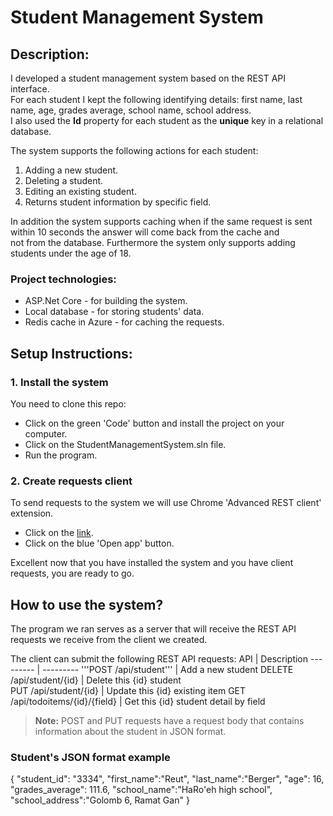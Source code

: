 # Student Management System

## Description:
I developed a student management system based on the REST API interface.<br>
For each student I kept the following identifying details: first name, last name, age, grades average, school name, school address.<br>
I also used the **Id** property for each student as the **unique** key in a relational database.

The system supports the following actions for each student:
1. Adding a new student.
2. Deleting a student.
3. Editing an existing student.
4. Returns student information by specific field.

In addition the system supports caching when if the same request is sent within 10 seconds the answer will come back from the cache and<br>not from the database.
Furthermore the system only supports adding students under the age of 18.
<br>
### Project technologies:
* ASP.Net Core - for building the system.
* Local database - for storing students' data.
* Redis cache in Azure - for caching the requests.

## Setup Instructions:
### 1. Install the system
You need to clone this repo:
* Click on the green 'Code' button and install the project on your computer.
* Click on the StudentManagementSystem.sln file.
* Run the program.

### 2. Create requests client
To send requests to the system we will use Chrome 'Advanced REST client' extension.
* Click on the [link](https://chrome.google.com/webstore/detail/advanced-rest-client/hgmloofddffdnphfgcellkdfbfbjeloo/related?hl=iw).
* Click on the blue 'Open app' button.

Excellent now that you have installed the system and you have client requests, you are ready to go.

## How to use the system?
The program we ran serves as a server that will receive the REST API requests we receive from the client we created.

The client can submit the following REST API requests:
API | Description
--------- | ---------
'''POST /api/student''' | Add a new student
DELETE /api/student/{id} | Delete this {id} student  
PUT /api/student/{id} | Update this {id} existing item
GET /api/todoitems/{id}/{field} | Get this {id} student detail by field

> **Note:** POST and PUT requests have a request body that contains information about the student in JSON format.

###  Student's JSON format example
{
  "student_id": "3334",
  "first_name":"Reut",
  "last_name":"Berger",
  "age": 16,
  "grades_average": 111.6,
  "school_name":"HaRo'eh high school",
  "school_address":"Golomb 6, Ramat Gan"
}
